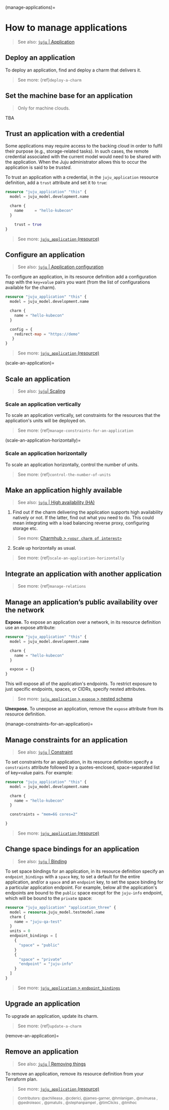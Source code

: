 (manage-applications)=
# How to manage applications

> See also: [`juju` | Application](https://juju.is/docs/juju/application)

## Deploy an application

To deploy an application, find and deploy a charm that delivers it.

> See more: {ref}`deploy-a-charm`


## Set the machine base for an application
> Only for machine clouds.

TBA


## Trust an application with a credential


Some applications may require access to the backing cloud in order to fulfil their purpose (e.g., storage-related tasks). In such cases, the remote credential associated with the current model would need to be shared with the application. When the Juju administrator allows this to occur the application is said to be *trusted*. 

To trust an application with a credential, in the `juju_application` resource definition, add a `trust` attribute and set it to `true`:

```terraform
resource "juju_application" "this" {
  model = juju_model.development.name

  charm {
    name     = "hello-kubecon"
  }

    trust = true
}
```

> See more: [`juju_application` (resource)](https://registry.terraform.io/providers/juju/juju/latest/docs/resources/application#schema)



## Configure an application
> See also: [`juju` | Application configuration](https://juju.is/docs/juju/configuration#heading--application-configuration)

To configure an application, in its resource definition add a configuration map with the `key=value` pairs you want (from the list of configurations available for the charm).

```terraform
resource "juju_application" "this" {
  model = juju_model.development.name

  charm {
    name = "hello-kubecon"
  }

  config = {
    redirect-map = "https://demo"      
   }    
}
```
> See more: [`juju_application` (resource)](https://registry.terraform.io/providers/juju/juju/latest/docs/resources/application#schema)


(scale-an-application)=
## Scale an application

> See also: [`juju`| Scaling](https://juju.is/docs/juju/scaling)

### Scale an application vertically

To scale an application vertically, set constraints for the resources that the application's units will be deployed on.
 
> See more: {ref}`manage-constraints-for-an-application`

(scale-an-application-horizontally)=
### Scale an application horizontally

To scale an application horizontally, control the number of units.

> See more: {ref}`control-the-number-of-units`


## Make an application highly available
> See also: [`juju` | High availability (HA)](https://juju.is/docs/juju/high-availability)

1. Find out if the charm delivering the application supports high availability natively or not. If the latter, find out what you need to do. This could mean integrating with a load balancing reverse proxy, configuring storage etc. 

> See more: [Charmhub > `<your charm of interest>`](https://charmhub.io/)

2. Scale up horizontally as usual.

> See more: {ref}`scale-an-application-horizontally`


## Integrate an application with another application

> See more: {ref}`manage-relations`


## Manage an application’s public availability over the network

**Expose.** To expose an application over a network, in its resource definition use an expose attribute:

```terraform
resource "juju_application" "this" {
  model = juju_model.development.name

  charm {
    name = "hello-kubecon"
  }

  expose = {}
}
```

This will expose all of the application's endpoints. To restrict exposure to just specific endpoints, spaces, or CIDRs, specify nested attributes.

<!--
```terraform
resource "juju_application" "this" {
  model = juju_model.development.name

  charm {
    name = "hello-kubecon"
  }

  expose = {
    endpoints = "..., ..."
    spaces = 
    cidrs = 
  }
}
```
-->


> See more: [`juju_application` > `expose` > nested schema](https://registry.terraform.io/providers/juju/juju/latest/docs/resources/application#nested-schema-for-expose)



**Unexpose.** To unexpose an application, remove the `expose` attribute from its resource definition.


(manage-constraints-for-an-application)=
## Manage constraints for an application

> See also: [`juju` | Constraint](https://juju.is/docs/juju/constraint)


To set constraints for an application, in its resource definition specify a `constraints` attribute followed by a quotes-enclosed, space-separated list of key=value pairs. For example:

```terraform
resource "juju_application" "this" {
  model = juju_model.development.name

  charm {
    name = "hello-kubecon"
  }

  constraints = "mem=6G cores=2"

}
```

> See more: [`juju_application` (resource)](https://registry.terraform.io/providers/juju/juju/latest/docs/resources/application#schema)



## Change space bindings for an application

> See also: [`juju` | Binding](https://juju.is/docs/juju/binding)


To set space bindings for an application, in its resource definition specify an `endpoint_bindings` with a `space` key, to set a default for the entire application, and/or a `space` and an `endpoint` key, to set the space binding for a particular application endpoint. For example, below all the application's endpoints are bound to the `public` space except for the `juju-info` endpoint, which will be bound to the `private` space:

```terraform
resource "juju_application" "application_three" {
  model = resource.juju_model.testmodel.name
  charm {
    name = "juju-qa-test"
  }
  units = 0
  endpoint_bindings = [
    {
      "space" = "public"
    }
    {
      "space" = "private"
      "endpoint" = "juju-info"
    }
  ]
}
```

> See more: [`juju_application` > `endpoint_bindings`](https://registry.terraform.io/providers/juju/juju/latest/docs/resources/application#endpoint_bindings)



## Upgrade an application

To upgrade an application, update its charm. 

> See more: {ref}`update-a-charm`

(remove-an-application)=
## Remove an application

> See also: [`juju` | Removing things](https://juju.is/docs/juju/removing-things)


To remove an application, remove its resource definition from your Terraform plan.

> See more: [`juju_application` (resource)](https://registry.terraform.io/providers/juju/juju/latest/docs/resources/application#schema)


> <small>Contributors: @achilleasa , @cderici, @james-garner, @hmlanigan , @nvinuesa , @pedroleaoc , @pmatulis , @stephanpampel , @timClicks , @tmihoc </small>
